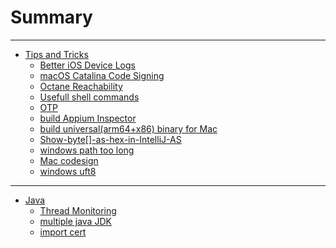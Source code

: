
# Summary


---
- [Tips and Tricks](./Tips-and-Tricks/readMe.md)
    * [Better iOS Device Logs](./Tips-and-Tricks/Better-iOS-Device-Logs.md)
    * [macOS Catalina Code Signing](./Tips-and-Tricks/macOS-Catalina-Code-Signing.md)
    * [Octane Reachability](./Tips-and-Tricks/Octane-Reachability.md)
    * [Usefull shell commands](./Tips-and-Tricks/Some-usefull-shell-command.md)
    * [OTP](./Tips-and-Tricks/OTP.md) 
    * [build Appium Inspector](./Tips-and-Tricks/Build_appium_inspector.md)
    * [build universal(arm64+x86) binary for Mac](./Tips-and-Tricks/Build-universal(arm64-x86)-binary-for-Mac.md)
    * [Show-byte[]-as-hex-in-IntelliJ-AS](./Tips-and-Tricks/Show-byte[]-as-hex-in-IntelliJ-AS.md)
    * [windows path too long](./Tips-and-Tricks/Windows-Path-too-long.md)
    * [Mac codesign](./Tips-and-Tricks/Mac-codesign.md)
    * [windows uft8](./Tips-and-Tricks/windows-set-uft8-as-default.md)

------
  * [Java](./java/readMe.md)
    * [Thread Monitoring](./java/Thread-Monitoring.md)
    * [multiple java JDK](./java/add-multiple-java-on-Mac-and-windows.md)
    * [import cert](./java/java-import-cert-for-dev-play.md)
